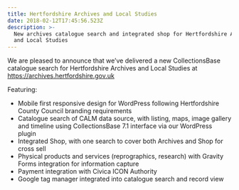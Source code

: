 ```yaml
---
title: Hertfordshire Archives and Local Studies
date: 2018-02-12T17:45:56.523Z
description: >-
  New archives catalogue search and integrated shop for Hertfordshire Archives
  and Local Studies
---
```

We are pleased to announce that we’ve delivered a new CollectionsBase catalogue search for Hertfordshire Archives and Local Studies at  <https://archives.hertfordshire.gov.uk>

Featuring:

* Mobile first responsive design for WordPress following Hertfordshire County Council branding requirements
* Catalogue search of CALM data source, with listing, maps, image gallery and timeline using CollectionsBase 7.1 interface via our WordPress plugin
* Integrated Shop, with one search to cover both Archives and Shop for cross sell
* Physical products and services (reprographics, research) with Gravity Forms integration for information capture
* Payment integration with Civica ICON Authority
* Google tag manager integrated into catalogue search and record view
